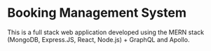 # Booking Management System

This is a full stack web application developed using the MERN stack (MongoDB, Express.JS, React, Node.js) + GraphQL and Apollo.
